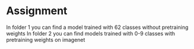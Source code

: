 # Assignment
In folder 1 you can find a model trained with 62 classes without pretraining weights
In folder 2 you can find models trained with 0-9 classes with pretraining weights on imagenet
